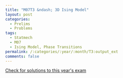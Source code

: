 ```yaml
---
title: "M07T3 &ndash; 3D Ising Model"
layout: post
categories:
  - Prelims
  - Problems
tags:
  - Statmech
  - M07
  - Ising Model, Phase Transitions
permalink: /:categories/:year/:month/T3:output_ext
comments: false
---
```

<object data="2007M3T.pdf" type="application/pdf" width="100%" height="500"></object>
<div class="message"><a href='https://princetonprelim.com/prelim/19/'>Check for solutions to this year's exam</a></div>